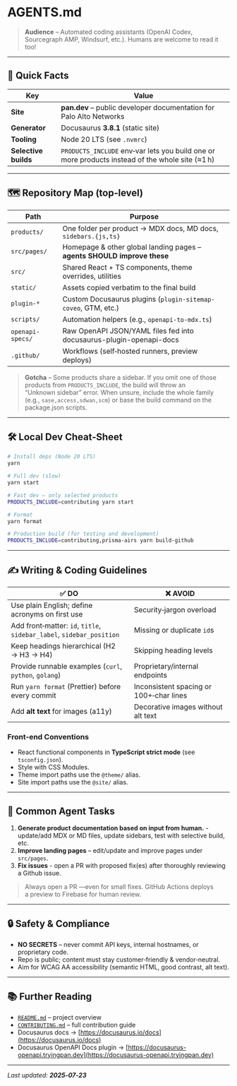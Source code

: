 # AGENTS.md

> **Audience** – Automated coding assistants (OpenAI Codex, Sourcegraph AMP, Windsurf, etc.). Humans are welcome to read it too!

---

## 🚀 Quick Facts

| Key                  | Value                                                                                           |
| -------------------- | ----------------------------------------------------------------------------------------------- |
| **Site**             | **pan.dev** – public developer documentation for Palo Alto Networks                             |
| **Generator**        | Docusaurus **3.8.1** (static site)                                                              |
| **Tooling**          | Node 20 LTS (see `.nvmrc`)                                                                      |
| **Selective builds** | `PRODUCTS_INCLUDE` env‑var lets you build one or more products instead of the whole site (≈1 h) |

---

## 🗺️ Repository Map (top‑level)

| Path             | Purpose                                                                 |
| ---------------- | ----------------------------------------------------------------------- |
| `products/`      | One folder per product → MDX docs, MD docs, `sidebars.{js,ts}`          |
| `src/pages/`     | Homepage & other global landing pages – **agents SHOULD improve these** |
| `src/`           | Shared React + TS components, theme overrides, utilities                |
| `static/`        | Assets copied verbatim to the final build                               |
| `plugin-*`       | Custom Docusaurus plugins (`plugin-sitemap-coveo`, GTM, etc.)           |
| `scripts/`       | Automation helpers (e.g., `openapi-to-mdx.ts`)                          |
| `openapi-specs/` | Raw OpenAPI JSON/YAML files fed into docusaurus-plugin-openapi-docs     |
| `.github/`       | Workflows (self‑hosted runners, preview deploys)                        |

> **Gotcha** – Some products share a sidebar. If you omit one of those products from `PRODUCTS_INCLUDE`, the build will throw an “Unknown sidebar” error. When unsure, include the whole family (e.g., `sase,access,sdwan,scm`) or base the build command on the package.json scripts.

---

## 🛠️ Local Dev Cheat‑Sheet

```bash
# Install deps (Node 20 LTS)
yarn

# Full dev (slow)
yarn start

# Fast dev – only selected products
PRODUCTS_INCLUDE=contributing yarn start

# Format
yarn format

# Production build (for testing and development)
PRODUCTS_INCLUDE=contributing,prisma-airs yarn build-github
```

---

## ✍️ Writing & Coding Guidelines

| ✅ **DO**                                                             | ❌ **AVOID**                             |
| -------------------------------------------------------------------- | --------------------------------------- |
| Use plain English; define acronyms on first use                      | Security‑jargon overload                |
| Add front‑matter: `id`, `title`, `sidebar_label`, `sidebar_position` | Missing or duplicate `id`s              |
| Keep headings hierarchical (H2 → H3 → H4)                            | Skipping heading levels                 |
| Provide runnable examples (`curl`, `python`, `golang`)               | Proprietary/internal endpoints          |
| Run `yarn format` (Prettier) before every commit                     | Inconsistent spacing or 100+‑char lines |
| Add **alt text** for images (a11y)                                   | Decorative images without alt text      |

### Front‑end Conventions

* React functional components in **TypeScript strict mode** (see `tsconfig.json`).
* Style with CSS Modules.
* Theme import paths use the `@theme/` alias.
* Site import paths use the `@site/` alias.

---

## 🤖 Common Agent Tasks

1. **Generate product documentation based on input from human.** - update/add MDX or MD files, update sidebars, test with selective build, etc.
2. **Improve landing pages** – edit/update and improve pages under `src/pages`.
3. **Fix issues** - open a PR with proposed fix(es) after thoroughly reviewing a Github issue. 

> Always open a PR —even for small fixes. GitHub Actions deploys a preview to Firebase for human review.

---

## 🔒 Safety & Compliance

* **NO SECRETS** – never commit API keys, internal hostnames, or proprietary code.
* Repo is public; content must stay customer‑friendly & vendor‑neutral.
* Aim for WCAG AA accessibility (semantic HTML, good contrast, alt text).

---

## 📚 Further Reading

* [`README.md`](./README.md) – project overview
* [`CONTRIBUTING.md`](./CONTRIBUTING.md) – full contribution guide
* Docusaurus docs → [https://docusaurus.io/docs](https://docusaurus.io/docs)
* Docusaurus OpenAPI Docs plugin → [https://docusaurus-openapi.tryingpan.dev](https://docusaurus-openapi.tryingpan.dev)

---

*Last updated: **2025‑07‑23***
